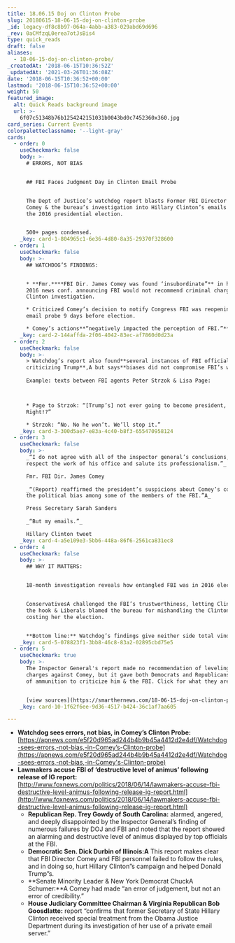 ```yaml
---
title: 18.06.15 Doj on Clinton Probe
slug: 20180615-18-06-15-doj-on-clinton-probe
_id: legacy-df8c8b97-064a-4abb-a383-029abd69d696
_rev: 0aCMfzqL0erea7otJsBis4
type: quick_reads
draft: false
aliases:
  - 18-06-15-doj-on-clinton-probe/
_createdAt: '2018-06-15T10:36:52Z'
_updatedAt: '2021-03-26T01:36:08Z'
date: '2018-06-15T10:36:52+00:00'
lastmod: '2018-06-15T10:36:52+00:00'
weight: 50
featured_image:
  alt: Quick Reads background image
  url: >-
    6f07c51348b76b1254242151031b0043bd0c7452360x360.jpg
card_series: Current Events
colorpaletteclassname: '--light-gray'
cards:
  - order: 0
    useCheckmark: false
    body: >-
      # ERRORS, NOT BIAS


      ## FBI Faces Judgment Day in Clinton Email Probe


      The Dept of Justice’s watchdog report blasts Former FBI Director James
      Comey & the bureau’s investigation into Hillary Clinton’s emails during
      the 2016 presidential election.


      500+ pages condensed.
    _key: card-1-804965c1-6e36-4d80-8a35-29370f328600
  - order: 1
    useCheckmark: false
    body: >-
      ## WATCHDOG’S FINDINGS:


      * **Fmr.****FBI Dir. James Comey was found ‘insubordinate”** in holding a
      2016 news conf. announcing FBI would not recommend criminal charges in
      Clinton investigation.

      * Criticized Comey’s decision to notify Congress FBI was reopening Clinton
      email probe 9 days before election.

      * Comey’s actions**“negatively impacted the perception of FBI.”**
    _key: card-2-144affda-2f06-4042-83ec-af7860d0d23a
  - order: 2
    useCheckmark: false
    body: >-
      > Watchdog’s report also found**several instances of FBI officials
      criticizing Trump**,A but says**biases did not compromise FBI’s work**.  
        
      Example: texts between FBI agents Peter Strzok & Lisa Page:  



      * Page to Strzok: “[Trump’s] not ever going to become president, right?
      Right!?”

      * Strzok: “No. No he won’t. We’ll stop it.”
    _key: card-3-300d5ae7-e83a-4c40-b8f3-655470958124
  - order: 3
    useCheckmark: false
    body: >-
      _“I do not agree with all of the inspector general’s conclusions, but I
      respect the work of his office and salute its professionalism.”_  

      Fmr. FBI Dir. James Comey  
        
      _“(Report) reaffirmed the president’s suspicions about Comey’s conduct and
      the political bias among some of the members of the FBI.”A_  

      Press Secretary Sarah Sanders  
        
      _“But my emails.”_  

      Hillary Clinton tweet
    _key: card-4-a5e109e3-5bb6-448a-86f6-2561ca831ec8
  - order: 4
    useCheckmark: false
    body: >-
      ## WHY IT MATTERS:


      18-month investigation reveals how entangled FBI was in 2016 election.


      ConservativesA challenged the FBI’s trustworthiness, letting Clinton off
      the hook & Liberals blamed the bureau for mishandling the Clinton probe,
      costing her the election.


      **Bottom line:** Watchdog’s findings give neither side total vindication.
    _key: card-5-078823f1-3bb8-46c8-83a2-02895cbd75e5
  - order: 5
    useCheckmark: true
    body: >-
      The Inspector General's report made no recommendation of leveling any
      charges against Comey, but it gave both Democrats and Republicans plenty
      of ammunition to criticize him & the FBI. Click for what they are saying.


      [view sources](https://smarthernews.com/18-06-15-doj-on-clinton-probe/)
    _key: card-10-1f62f6ee-9d36-4517-b424-36c1af7aa605

---
```

* **Watchdog sees errors, not bias, in Comey’s Clinton Probe:**  
[https://apnews.com/e5f20d965ad244b4b9b45a4412d2e4df/Watchdog-sees-errors,-not-bias,-in-Comey’s-Clinton-probe](https://apnews.com/e5f20d965ad244b4b9b45a4412d2e4df/Watchdog-sees-errors,-not-bias,-in-Comey's-Clinton-probe)
* **Lawmakers accuse FBI of ‘destructive level of animus’ following release of IG report:**  
[http://www.foxnews.com/politics/2018/06/14/lawmakers-accuse-fbi-destructive-level-animus-following-release-ig-report.html](http://www.foxnews.com/politics/2018/06/14/lawmakers-accuse-fbi-destructive-level-animus-following-release-ig-report.html)
  * **Republican Rep. Trey Gowdy of South Carolina:** alarmed, angered, and deeply disappointed by the Inspector General’s finding of numerous failures by DOJ and FBI and noted that the report showed an alarming and destructive level of animus displayed by top officials at the FBI.
  * **Democratic Sen. Dick Durbin of Illinois:A** This report makes clear that FBI Director Comey and FBI personnel failed to follow the rules, and in doing so, hurt Hillary Clinton”s campaign and helped Donald Trump”s.
  * **Senate Minority Leader & New York Democrat ChuckA Schumer:**A Comey had made “an error of judgement, but not an error of credibility.”
  * **House Judiciary Committee Chairman & Virginia Republican Bob Goosdlatte:** report “confirms that former Secretary of State Hillary Clinton received special treatment from the Obama Justice Department during its investigation of her use of a private email server.”